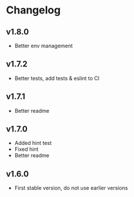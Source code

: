 # Changelog

## v1.8.0
- Better env management

## v1.7.2
- Better tests, add tests & eslint to CI

## v1.7.1
- Better readme

## v1.7.0
- Added hint test
- Fixed hint
- Better readme

## v1.6.0

- First stable version, do not use earlier versions